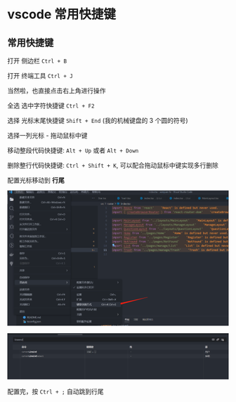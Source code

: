 # vscode 常用快捷键

## 常用快捷键

打开 侧边栏 `Ctrl + B`

打开 终端工具 `Ctrl + J`

当然啦，也直接点击右上角进行操作

全选 选中字符快捷键 `Ctrl + F2`

选择 光标末尾快捷键 `Shift + End` (我的机械键盘的 3 个圆的符号)

选择一列光标 - 拖动鼠标中键

移动整段代码快捷键: `Alt + Up` 或者 `Alt + Down`

删除整行代码快捷键: `Ctrl + Shift + K`, 可以配合拖动鼠标中键实现多行删除

配置光标移动到 **行尾**

![image-20230604232510953](assets/image-20230604232510953-1685892313396-1.png)

![image-20230604232602516](assets/image-20230604232602516.png)

配置完，按 `Ctrl + ;` 自动跳到行尾
